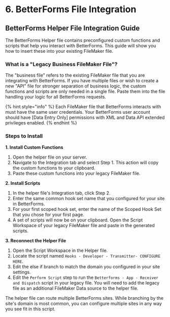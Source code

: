 # 6. BetterForms  File Integration

## BetterForms Helper File Integration Guide

The BetterForms Helper file contains preconfigured custom functions and scripts that help you interact with BetterForms. This guide will show you how to insert these into your existing FileMaker file.

### What is a "Legacy Business FileMaker File"?

The "business file" refers to the existing FileMaker file that you are integrating with BetterForms. If you have multiple files or wish to create a new "API" file for stronger separation of business logic, the custom functions and scripts are only needed in a single file. Paste them into the file handling your logic for all BetterForms requests.

{% hint style="info" %}
Each FileMaker file that BetterForms interacts with must have the same user credentials. Your BetterForms user account should have \[Data Entry Only] permissions with XML and Data API extended privileges enabled.
{% endhint %}

### Steps to Install

**1. Install Custom Functions**

1. Open the helper file on your server.
2. Navigate to the Integration tab and select Step 1. This action will copy the custom functions to your clipboard.
3. Paste these custom functions into your legacy FileMaker file.

**2. Install Scripts**

1. In the helper file's Integration tab, click Step 2.
2. Enter the same common hook set name that you configured for your site in BetterForms.
3. For your first scoped hook set, enter the name of the Scoped Hook Set that you chose for your first page.
4. A set of scripts will now be on your clipboard. Open the Script Workspace of your legacy FileMaker file and paste in the generated scripts.

**3. Reconnect the Helper File**

1. Open the Script Workspace in the Helper file.
2. Locate the script named `Hooks - Developer - Transmitter- CONFIGURE HERE`.
3. Edit the else if branch to match the domain you configured in your site settings.
4. Edit the `Perform Script` step to run the `Betterforms - App - Receiver and Dispatch` script in your legacy file. You will need to add the legacy file as an additional FileMaker Data source to the helper file.

The helper file can route multiple BetterForms sites. While branching by the site's domain is most common, you can configure multiple sites in any way you see fit in this script.




